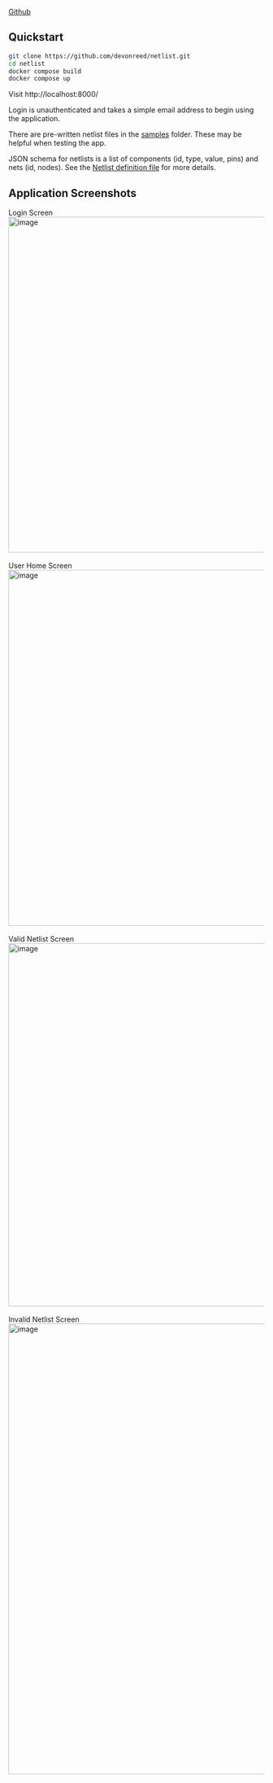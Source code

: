 [Github](https://github.com/devonreed/netlist)

## Quickstart

```bash
git clone https://github.com/devonreed/netlist.git
cd netlist
docker compose build
docker compose up
```

Visit http://localhost:8000/

Login is unauthenticated and takes a simple email address to begin using the application.

There are pre-written netlist files in the [samples](https://github.com/devonreed/netlist/tree/main/samples) folder. These may be helpful when testing the app.

JSON schema for netlists is a list of components (id, type, value, pins) and nets (id, nodes). See the [Netlist definition file](https://github.com/devonreed/netlist/blob/main/frontend/src/Netlist.tsx) for more details.

## Application Screenshots

Login Screen\
<img width="660" alt="image" src="https://github.com/user-attachments/assets/cc20c3e8-f47d-4329-897e-dff86c58a6d7" />\
\
User Home Screen\
<img width="700" alt="image" src="https://github.com/user-attachments/assets/e3a5973b-2c66-40c5-84a3-49c1815f4a9f" />\
\
Valid Netlist Screen\
<img width="714" alt="image" src="https://github.com/user-attachments/assets/dc40df71-8341-46bd-86b2-a91dd96f770e" />\
\
Invalid Netlist Screen\
<img width="886" alt="image" src="https://github.com/user-attachments/assets/3f1079e2-6d40-4d4d-91b8-9ac194d97f9c" />
